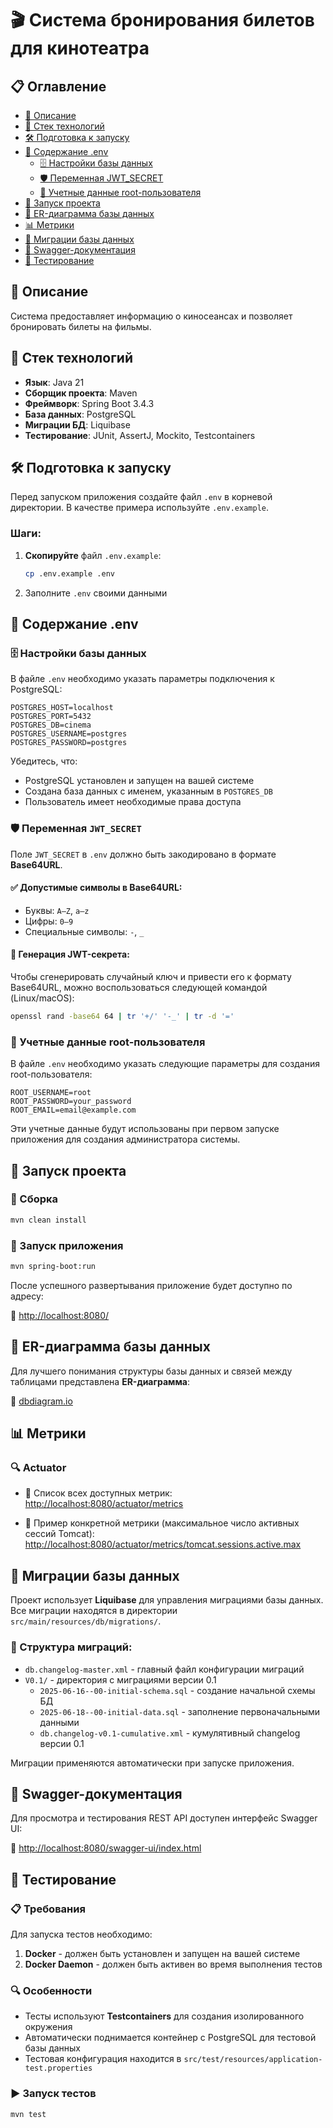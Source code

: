 # 🎬 Система бронирования билетов для кинотеатра

## 📋 Оглавление

- [📌 Описание](#-описание)
- [🚀 Стек технологий](#-стек-технологий)
- [🛠️ Подготовка к запуску](#-подготовка-к-запуску)
- [📄 Содержание .env](#-содержание-env)
  - [🗄️ Настройки базы данных](#-настройки-базы-данных)
  - [🛡️ Переменная JWT_SECRET](#-переменная-jwt_secret)
  - [👤 Учетные данные root-пользователя](#-учетные-данные-root-пользователя)
- [📡 Запуск проекта](#-запуск-проекта)
- [📐 ER-диаграмма базы данных](#-er-диаграмма-базы-данных)
- [📊 Метрики](#-метрики)
- [💾 Миграции базы данных](#-миграции-базы-данных)
- [📘 Swagger-документация](#-swagger-документация)
- [🧪 Тестирование](#-тестирование)

## 📌 Описание

Система предоставляет информацию о киносеансах и позволяет бронировать билеты на фильмы.

## 🚀 Стек технологий

- **Язык**: Java 21
- **Сборщик проекта**: Maven
- **Фреймворк**: Spring Boot 3.4.3
- **База данных**: PostgreSQL
- **Миграции БД**: Liquibase
- **Тестирование**: JUnit, AssertJ, Mockito, Testcontainers

## 🛠️ Подготовка к запуску

Перед запуском приложения создайте файл `.env` в корневой директории. В качестве примера используйте `.env.example`.

### **Шаги:**

1. **Скопируйте** файл `.env.example`:
   ```sh
   cp .env.example .env
   ```
2. Заполните `.env` своими данными

## 📄 Содержание .env

### 🗄️ Настройки базы данных

В файле `.env` необходимо указать параметры подключения к PostgreSQL:

```properties
POSTGRES_HOST=localhost
POSTGRES_PORT=5432
POSTGRES_DB=cinema
POSTGRES_USERNAME=postgres
POSTGRES_PASSWORD=postgres
```

Убедитесь, что:
- PostgreSQL установлен и запущен на вашей системе
- Создана база данных с именем, указанным в `POSTGRES_DB`
- Пользователь имеет необходимые права доступа

### 🛡️ Переменная `JWT_SECRET`

Поле `JWT_SECRET` в `.env` должно быть закодировано в формате **Base64URL**.

#### ✅ Допустимые символы в Base64URL:
- Буквы: `A–Z`, `a–z`
- Цифры: `0–9`
- Специальные символы: `-`, `_`

#### 🔐 Генерация JWT-секрета:

Чтобы сгенерировать случайный ключ и привести его к формату Base64URL, можно воспользоваться следующей командой (Linux/macOS):

```sh
openssl rand -base64 64 | tr '+/' '-_' | tr -d '='
```

### 👤 Учетные данные root-пользователя

В файле `.env` необходимо указать следующие параметры для создания root-пользователя:

```properties
ROOT_USERNAME=root
ROOT_PASSWORD=your_password
ROOT_EMAIL=email@example.com
```

Эти учетные данные будут использованы при первом запуске приложения для создания администратора системы.

## 📡 Запуск проекта

### 🔧 Сборка

```sh
mvn clean install
```

### 🚀 Запуск приложения

```sh
mvn spring-boot:run
```

После успешного развертывания приложение будет доступно по адресу:

🔗 [http://localhost:8080/](http://localhost:8080/)

## 📐 ER-диаграмма базы данных

Для лучшего понимания структуры базы данных и связей между таблицами представлена **ER-диаграмма**:

🔗 [dbdiagram.io](https://dbdiagram.io/d/bookingCinemaTickets-6719f49497a66db9a3194758)

## 📊 Метрики

### 🔍 Actuator

- 📌 Список всех доступных метрик:  
  [http://localhost:8080/actuator/metrics](http://localhost:8080/actuator/metrics)

- 📌 Пример конкретной метрики (максимальное число активных сессий Tomcat):  
  [http://localhost:8080/actuator/metrics/tomcat.sessions.active.max](http://localhost:8080/actuator/metrics/tomcat.sessions.active.max)

## 💾 Миграции базы данных

Проект использует **Liquibase** для управления миграциями базы данных. Все миграции находятся в директории `src/main/resources/db/migrations/`.

### 📁 Структура миграций:

- `db.changelog-master.xml` - главный файл конфигурации миграций
- `V0.1/` - директория с миграциями версии 0.1
  - `2025-06-16--00-initial-schema.sql` - создание начальной схемы БД
  - `2025-06-18--00-initial-data.sql` - заполнение первоначальными данными
  - `db.changelog-v0.1-cumulative.xml` - кумулятивный changelog версии 0.1

Миграции применяются автоматически при запуске приложения.

## 📘 Swagger-документация

Для просмотра и тестирования REST API доступен интерфейс Swagger UI:

🔗 [http://localhost:8080/swagger-ui/index.html](http://localhost:8080/swagger-ui/index.html)

## 🧪 Тестирование

### 📋 Требования

Для запуска тестов необходимо:

1. **Docker** - должен быть установлен и запущен на вашей системе
2. **Docker Daemon** - должен быть активен во время выполнения тестов

### 🔍 Особенности

- Тесты используют **Testcontainers** для создания изолированного окружения
- Автоматически поднимается контейнер с PostgreSQL для тестовой базы данных
- Тестовая конфигурация находится в `src/test/resources/application-test.properties`

### ▶️ Запуск тестов

```sh
mvn test
```